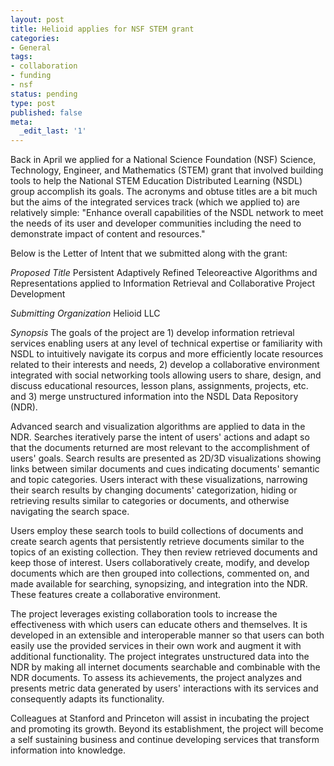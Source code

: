 ```yaml
---
layout: post
title: Helioid applies for NSF STEM grant
categories:
- General
tags:
- collaboration
- funding
- nsf
status: pending
type: post
published: false
meta:
  _edit_last: '1'
---
```

Back in April we applied for a National Science Foundation (NSF) Science, Technology, Engineer, and Mathematics (STEM) grant that involved building tools to help the National STEM Education Distributed Learning (NSDL) group accomplish its goals.  The acronyms and obtuse titles are a bit much but the aims of the integrated services track (which we applied to) are relatively simple: "Enhance overall capabilities of the NSDL network to meet the needs of its user and developer communities including the need to demonstrate impact of content and resources."

Below is the Letter of Intent that we submitted along with the grant:

*Proposed Title*
Persistent Adaptively Refined Teleoreactive Algorithms and Representations applied to Information Retrieval and Collaborative Project Development

*Submitting Organization*
Helioid LLC

*Synopsis*
The goals of the project are 1) develop information retrieval services enabling users at any level of technical expertise or familiarity with NSDL to intuitively navigate its corpus and more efficiently locate resources related to their interests and needs, 2) develop a collaborative environment integrated with social networking tools allowing users to share, design, and discuss educational resources, lesson plans, assignments, projects, etc. and 3) merge unstructured information into the NSDL Data Repository (NDR).

Advanced search and visualization algorithms are applied to data in the NDR.  Searches iteratively parse the intent of users' actions and adapt so that the documents returned are most relevant to the accomplishment of users' goals.  Search results are presented as 2D/3D visualizations showing links between similar documents and cues indicating documents' semantic and topic categories.  Users interact with these visualizations, narrowing their search results by changing documents' categorization, hiding or retrieving results similar to categories or documents, and otherwise navigating the search space.

Users employ these search tools to build collections of documents and create search agents that persistently retrieve documents similar to the topics of an existing collection.  They then review retrieved documents and keep those of interest.  Users collaboratively create, modify, and develop documents which are then grouped into collections, commented on, and made available for searching, synopsizing, and integration into the NDR.  These features create a collaborative environment.

The project leverages existing collaboration tools to increase the effectiveness with which users can educate others and themselves.  It is developed in an extensible and interoperable manner so that users can both easily use the provided services in their own work and augment it with additional functionality.  The project integrates unstructured data into the NDR by making all internet documents searchable and combinable with the NDR documents.  To assess its achievements, the project analyzes and presents metric data generated by users' interactions with its services and consequently adapts its functionality.

Colleagues at Stanford and Princeton will assist in incubating the project and promoting its growth. Beyond its establishment, the project will become a self sustaining business and continue developing services that transform information into knowledge.
